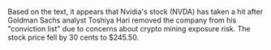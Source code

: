 Based on the text, it appears that Nvidia's stock (NVDA) has taken a hit after Goldman Sachs analyst Toshiya Hari removed the company from his "conviction list" due to concerns about crypto mining exposure risk. The stock price fell by 30 cents to $245.50.